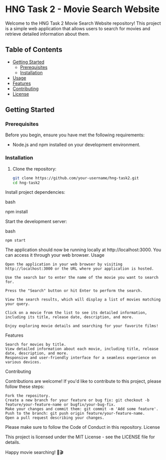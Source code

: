 # HNG Task 2 - Movie Search Website

Welcome to the HNG Task 2 Movie Search Website repository! This project is a simple web application that allows users to search for movies and retrieve detailed information about them.

## Table of Contents

- [Getting Started](#getting-started)
  - [Prerequisites](#prerequisites)
  - [Installation](#installation)
- [Usage](#usage)
- [Features](#features)
- [Contributing](#contributing)
- [License](#license)

## Getting Started

### Prerequisites

Before you begin, ensure you have met the following requirements:

- Node.js and npm installed on your development environment.

### Installation

1. Clone the repository:

   ```bash
   git clone https://github.com/your-username/hng-task2.git
   cd hng-task2
Install project dependencies:

bash

npm install

Start the development server:

bash

    npm start

The application should now be running locally at http://localhost:3000. You can access it through your web browser.
Usage

    Open the application in your web browser by visiting http://localhost:3000 or the URL where your application is hosted.

    Use the search bar to enter the name of the movie you want to search for.

    Press the "Search" button or hit Enter to perform the search.

    View the search results, which will display a list of movies matching your query.

    Click on a movie from the list to see its detailed information, including its title, release date, description, and more.

    Enjoy exploring movie details and searching for your favorite films!

Features

    Search for movies by title.
    View detailed information about each movie, including title, release date, description, and more.
    Responsive and user-friendly interface for a seamless experience on various devices.

Contributing

Contributions are welcome! If you'd like to contribute to this project, please follow these steps:

    Fork the repository.
    Create a new branch for your feature or bug fix: git checkout -b feature/your-feature-name or bugfix/your-bug-fix.
    Make your changes and commit them: git commit -m 'Add some feature'.
    Push to the branch: git push origin feature/your-feature-name.
    Open a pull request describing your changes.

Please make sure to follow the Code of Conduct in this repository.
License

This project is licensed under the MIT License - see the LICENSE file for details.

Happy movie searching! 🍿🎬

